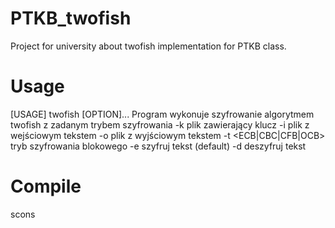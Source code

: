 # PTKB_twofish
Project for university about twofish implementation for PTKB class.
# Usage
[USAGE] twofish [OPTION]...
Program wykonuje szyfrowanie algorytmem twofish 
 z zadanym trybem szyfrowania 
	-k <file>	plik zawierający klucz
	-i <file>	plik z wejściowym tekstem
	-o <file>	plik z wyjściowym tekstem
	-t  <ECB|CBC|CFB|OCB>	tryb szyfrowania blokowego
	-e	szyfruj tekst (default)
	-d	deszyfruj tekst

# Compile
scons

